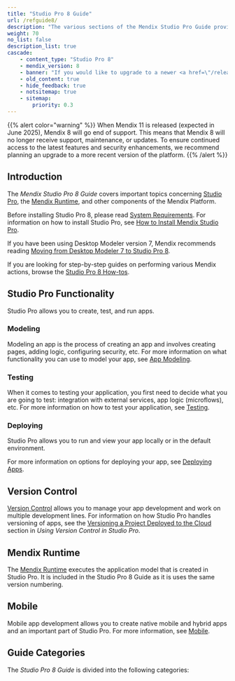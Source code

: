 ```yaml
---
title: "Studio Pro 8 Guide"
url: /refguide8/
description: "The various sections of the Mendix Studio Pro Guide provide details on the features and functionality of the Mendix Platform."
weight: 70
no_list: false
description_list: true
cascade:
    - content_type: "Studio Pro 8"
    - mendix_version: 8
    - banner: "If you would like to upgrade to a newer <a href=\"/releasenotes/studio-pro/lts-mts/#lts\">long-term support version</a> of Studio Pro, see <a href=\"/refguide9/moving-from-8-to-9/\">Moving from Mendix Studio Pro 8 to 9</a>."
    - old_content: true
    - hide_feedback: true
    - notsitemap: true
    - sitemap:
        priority: 0.3
---
```


{{% alert color="warning" %}}
When Mendix 11 is released (expected in June 2025), Mendix 8 will go end of support. This means that Mendix 8 will no longer receive support, maintenance, or updates. To ensure continued access to the latest features and security enhancements, we recommend planning an upgrade to a more recent version of the platform.
{{% /alert %}}

## Introduction

The *Mendix Studio Pro 8 Guide* covers important topics concerning [Studio Pro](/refguide8/modeling/), the [Mendix Runtime](/refguide8/runtime/), and other components of the Mendix Platform.

Before installing Studio Pro 8, please read [System Requirements](/refguide8/system-requirements/). For information on how to install Studio Pro, see [How to Install Mendix Studio Pro](/howto8/general/install/).

If you have been using Desktop Modeler version 7, Mendix recommends reading [Moving from Desktop Modeler 7 to Studio Pro 8](/refguide8/moving-from-7-to-8/).

If you are looking for step-by-step guides on performing various Mendix actions, browse the [Studio Pro 8 How-tos](/howto8/).

## Studio Pro Functionality

Studio Pro allows you to create, test, and run apps. 

### Modeling 

Modeling an app is the process of creating an app and involves creating pages, adding logic, configuring security, etc. For more information on what functionality you can use to model your app, see [App Modeling](/refguide8/modeling/).  

### Testing 

When it comes to testing your application, you first need to decide what you are going to test: integration with external services, app logic (microflows), etc. For more information on how to test your application, see [Testing](/howto8/testing/). 

### Deploying 

Studio Pro allows you to run and view your app locally or in the default environment.

For more information on options for deploying your app, see [Deploying Apps](/deployment/).

## Version Control

[Version Control](/refguide8/version-control/) allows you to manage your app development and work on multiple development lines. For information on how Studio Pro handles versioning of apps, see the [Versioning a Project Deployed to the Cloud](/refguide8/using-version-control-in-studio-pro/#versioning-project) section in *Using Version Control in Studio Pro*. 

## Mendix Runtime

The [Mendix Runtime](/refguide8/runtime/) executes the application model that is created in Studio Pro. It is included in the Studio Pro 8 Guide as it is uses the same version numbering. 

## Mobile

Mobile app development allows you to create native mobile and hybrid apps and an important part of Studio Pro. For more information, see [Mobile](/refguide8/mobile/). 

## Guide Categories

The *Studio Pro 8 Guide* is divided into the following categories:
